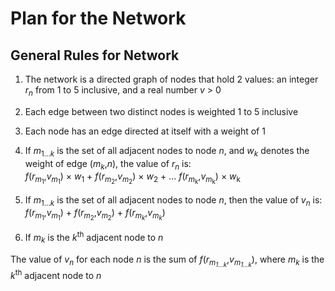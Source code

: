 # Plan for the Network

## General Rules for Network

1. The network is a directed graph of nodes that hold 2 values: an integer *r*<sub>*n*</sub> from 1 to 5 inclusive, and a real number *v* > 0
2. Each edge between two distinct nodes is weighted 1 to 5 inclusive
3. Each node has an edge directed at itself with a weight of 1
4. If *m*<sub>1...*k*</sub> is the set of all adjacent nodes to node *n*, and *w*<sub>*k*</sub> denotes the weight of edge (*m*<sub>*k*</sub>,*n*), the value of *r*<sub>*n*</sub> is:  
    *f*(*r*<sub>*m*<sub>1</sub></sub>,*v*<sub>*m*<sub>1</sub></sub>) &times; *w*<sub>1</sub> + *f*(*r*<sub>*m*<sub>2</sub></sub>,*v*<sub>*m*<sub>2</sub></sub>) &times; *w*<sub>2</sub> + ... *f*(*r*<sub>*m*<sub>k</sub></sub>,*v*<sub>*m*<sub>k</sub></sub>) &times; *w*<sub>k</sub>
5. If *m*<sub>1...*k*</sub> is the set of all adjacent nodes to node *n*, then the value of *v*<sub>*n*</sub> is:
    *f*(*r*<sub>*m*<sub>1</sub></sub>,*v*<sub>*m*<sub>1</sub></sub>) + *f*(*r*<sub>*m*<sub>2</sub></sub>,*v*<sub>*m*<sub>2</sub></sub>) + *f*(*r*<sub>*m*<sub>*k*</sub></sub>,*v*<sub>*m*<sub>*k*</sub></sub>)


5. If *m*<sub>*k*</sub> is the *k*<sup>th</sup> adjacent node to *n*

The value of *v*<sub>*n*</sub> for each node *n* is the sum of *f*(*r*<sub>*m*<sub>*1...k*</sub></sub>,*v*<sub>*m*<sub>*1...k*</sub></sub>), where *m*<sub>*k*</sub> is the *k*<sup>th</sup> adjacent node to *n*

